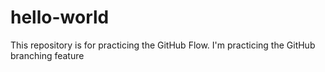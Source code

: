 # hello-world
This repository is for practicing the GitHub Flow.
I'm practicing the GitHub branching feature
